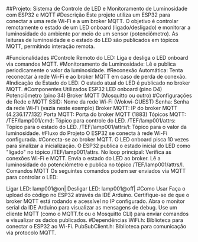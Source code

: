 ##Projeto: Sistema de Controle de LED e Monitoramento de Luminosidade com ESP32 e MQTT
#Descrição
Este projeto utiliza um ESP32 para conectar a uma rede Wi-Fi e a um broker MQTT. O objetivo é controlar remotamente o estado de um LED onboard (ligado/desligado) e monitorar a luminosidade do ambiente por meio de um sensor (potenciômetro). As leituras de luminosidade e o estado do LED são publicados em tópicos MQTT, permitindo interação remota.

#Funcionalidades
#Controle Remoto do LED: 
Liga e desliga o LED onboard via comandos MQTT.
#Monitoramento de Luminosidade: 
Lê e publica periodicamente o valor da luminosidade.
#Reconexão Automática: 
Tenta reconectar à rede Wi-Fi e ao broker MQTT em caso de perda de conexão.
#Indicação de Estado do LED: 
O estado atual do LED é publicado no broker MQTT.
#Componentes Utilizados
ESP32
LED onboard (pino D4)
Potenciômetro (pino 34)
Broker MQTT (Mosquitto ou outro)
#Configurações de Rede e MQTT
SSID: Nome da rede Wi-Fi (Wokwi-GUEST)
Senha: Senha da rede Wi-Fi (vazia neste exemplo)
Broker MQTT: IP do broker MQTT (4.236.177.132)
Porta MQTT: Porta do broker MQTT (1883)
Tópicos MQTT:
/TEF/lamp001/cmd: Tópico para controle do LED.
/TEF/lamp001/attrs: Tópico para o estado do LED.
/TEF/lamp001/attrs/l: Tópico para o valor da luminosidade.
#Fluxo do Projeto
O ESP32 se conecta à rede Wi-Fi configurada.
#Conecta-se ao broker MQTT.
O LED onboard pisca 10 vezes para sinalizar a inicialização.
O ESP32 publica o estado inicial do LED como "ligado" no tópico /TEF/lamp001/attrs.
No loop principal:
Verifica as conexões Wi-Fi e MQTT.
Envia o estado do LED ao broker.
Lê a luminosidade do potenciômetro e publica no tópico /TEF/lamp001/attrs/l.
Comandos MQTT
Os seguintes comandos podem ser enviados via MQTT para controlar o LED:

Ligar LED: lamp001@on|
Desligar LED: lamp001@off|
#Como Usar
Faça o upload do código no ESP32 através da IDE Arduino.
Certifique-se de que o broker MQTT está rodando e acessível no IP configurado.
Abra o monitor serial da IDE Arduino para visualizar as mensagens de debug.
Use um cliente MQTT (como o MQTT.fx ou o Mosquitto CLI) para enviar comandos e visualizar os dados publicados.
#Dependências
WiFi.h: Biblioteca para conectar o ESP32 ao Wi-Fi.
PubSubClient.h: Biblioteca para comunicação via protocolo MQTT.
